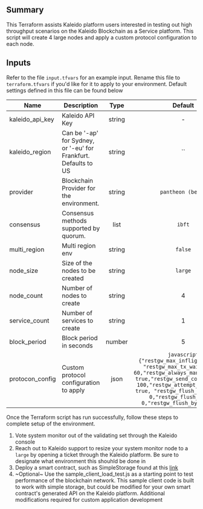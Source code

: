 ## Summary

This Terraform assists Kaleido platform users interested in testing out high throughput scenarios on the Kaleido Blockchain as a Service platform. This script will create 4 large nodes and apply a custom protocol configuration to each node.  

## Inputs

Refer to the file `input.tfvars` for an example input. Rename this file to `terraform.tfvars` if you'd like for it to apply to your environment. Default settings defined in this file can be found below

| Name | Description | Type | Default | Required |
|------|-------------|:----:|:-----:|:-----:|
| kaleido_api_key | Kaleido API Key | string | - | yes |
| kaleido_region | Can be '-ap' for Sydney, or '-eu' for Frankfurt. Defaults to US | string | `` | no |
| provider | Blockchain Provider for the environment. | string | `pantheon (besu)` | no |
| consensus | Consensus methods supported by quorum. | list | `ibft` | no |
| multi_region | Multi region env | string | `false` | no |
| node_size | Size of the nodes to be created | string | `large` | no |
| node_count | Number of nodes to create | string | 4 | no |
| service_count | Number of services to create | string | 1 | no |
| block_period | Block period in seconds | number | 5 | no |
| protocon_config | Custom protocol configuration to apply | json | ```javascript {"restgw_max_inflight": 1000, "restgw_max_tx_wait_time": 60,"restgw_always_manage_nonce": true,"restgw_send_concurrency": 100,"restgw_attempt_gap_fill": true, "restgw_flush_frequency": 0,"restgw_flush_msgs": 0,"restgw_flush_bytes": 0,}``` | no |

Once the Terraform script has run successfully, follow these steps to complete setup of the environment. 

1. Vote system monitor out of the validating set through the Kaleido console
2. Reach out to Kaleido support to resize your system monitor node to a `large` by opening a ticket through the Kaleido platform. Be sure to designate what environment this shouhld be done in
3. Deploy a smart contract, such as SimpleStorage found at this [link](https://github.com/kaleido-io/kaleido-js/blob/master/deploy-transact/contracts/simplestorage_v5.sol)
4. ~Optional~ Use the sample_client_load_test.js as a starting point to test performance of the blockchain network. This sample client code is built to work with simple storage, but could be modified for your own smart contract's generated API on the Kaleido platform. Additional modifications required for custom application development